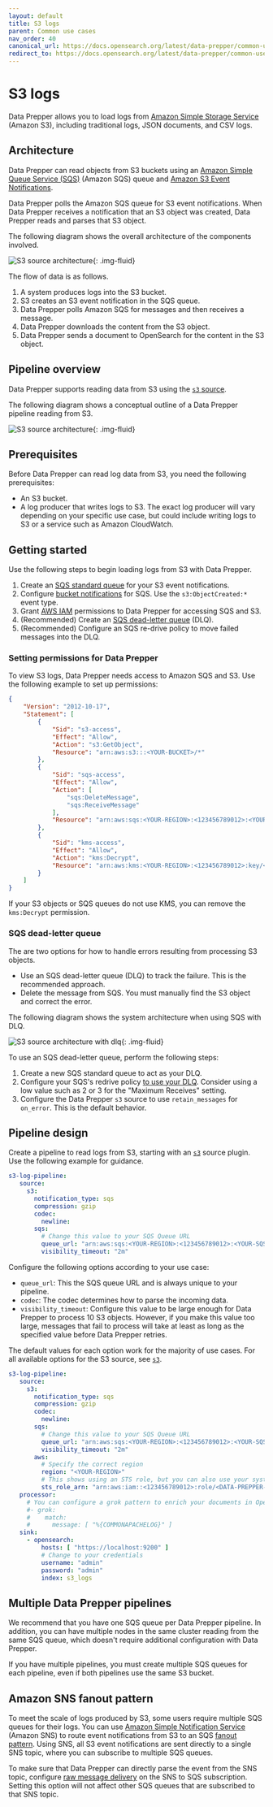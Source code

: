 ```yaml
---
layout: default
title: S3 logs
parent: Common use cases
nav_order: 40
canonical_url: https://docs.opensearch.org/latest/data-prepper/common-use-cases/s3-logs/
redirect_to: https://docs.opensearch.org/latest/data-prepper/common-use-cases/s3-logs/
---
```


# S3 logs

Data Prepper allows you to load logs from [Amazon Simple Storage Service](https://aws.amazon.com/s3/) (Amazon S3), including traditional logs, JSON documents, and CSV logs.


## Architecture

Data Prepper can read objects from S3 buckets using an [Amazon Simple Queue Service (SQS)](https://aws.amazon.com/sqs/) (Amazon SQS) queue and [Amazon S3 Event Notifications](https://docs.aws.amazon.com/AmazonS3/latest/userguide/NotificationHowTo.html).

Data Prepper polls the Amazon SQS queue for S3 event notifications. When Data Prepper receives a notification that an S3 object was created, Data Prepper reads and parses that S3 object.

The following diagram shows the overall architecture of the components involved.

<img src="{{site.url}}{{site.baseurl}}/images/data-prepper/s3-source/s3-architecture.jpg" alt="S3 source architecture">{: .img-fluid}

The flow of data is as follows.

1. A system produces logs into the S3 bucket.
2. S3 creates an S3 event notification in the SQS queue.
3. Data Prepper polls Amazon SQS for messages and then receives a message.
4. Data Prepper downloads the content from the S3 object.
5. Data Prepper sends a document to OpenSearch for the content in the S3 object.


## Pipeline overview

Data Prepper supports reading data from S3 using the [`s3` source]({{site.url}}{{site.baseurl}}/data-prepper/pipelines/configuration/sources/s3/).

The following diagram shows a conceptual outline of a Data Prepper pipeline reading from S3.

<img src="{{site.url}}{{site.baseurl}}/images/data-prepper/s3-source/s3-pipeline.jpg" alt="S3 source architecture">{: .img-fluid}

## Prerequisites

Before Data Prepper can read log data from S3, you need the following prerequisites: 

- An S3 bucket.
- A log producer that writes logs to S3. The exact log producer will vary depending on your specific use case, but could include writing logs to S3 or a service such as Amazon CloudWatch.


## Getting started

Use the following steps to begin loading logs from S3 with Data Prepper.

1. Create an [SQS standard queue](https://docs.aws.amazon.com/AWSSimpleQueueService/latest/SQSDeveloperGuide/step-create-queue.html) for your S3 event notifications. 
2. Configure [bucket notifications](https://docs.aws.amazon.com/AmazonS3/latest/userguide/ways-to-add-notification-config-to-bucket.html) for SQS. Use the `s3:ObjectCreated:*` event type.
3. Grant [AWS IAM](https://docs.aws.amazon.com/IAM/latest/UserGuide/introduction.html) permissions to Data Prepper for accessing SQS and S3.
4. (Recommended) Create an [SQS dead-letter queue](https://docs.aws.amazon.com/AWSSimpleQueueService/latest/SQSDeveloperGuide/sqs-dead-letter-queues.html) (DLQ).
5. (Recommended) Configure an SQS re-drive policy to move failed messages into the DLQ.

### Setting permissions for Data Prepper

To view S3 logs, Data Prepper needs access to Amazon SQS and S3.
Use the following example to set up permissions:

```json
{
    "Version": "2012-10-17",
    "Statement": [
        {
            "Sid": "s3-access",
            "Effect": "Allow",
            "Action": "s3:GetObject",
            "Resource": "arn:aws:s3:::<YOUR-BUCKET>/*"
        },
        {
            "Sid": "sqs-access",
            "Effect": "Allow",
            "Action": [
                "sqs:DeleteMessage",
                "sqs:ReceiveMessage"
            ],
            "Resource": "arn:aws:sqs:<YOUR-REGION>:<123456789012>:<YOUR-SQS-QUEUE>"
        },
        {
            "Sid": "kms-access",
            "Effect": "Allow",
            "Action": "kms:Decrypt",
            "Resource": "arn:aws:kms:<YOUR-REGION>:<123456789012>:key/<YOUR-KMS-KEY>"
        }
    ]
}
```

If your S3 objects or SQS queues do not use KMS, you can remove the `kms:Decrypt` permission.

### SQS dead-letter queue

The are two options for how to handle errors resulting from processing S3 objects.

- Use an SQS dead-letter queue (DLQ) to track the failure. This is the recommended approach.
- Delete the message from SQS. You must manually find the S3 object and correct the error.

The following diagram shows the system architecture when using SQS with DLQ.

<img src="{{site.url}}{{site.baseurl}}/images/data-prepper/s3-source/s3-architecture-dlq.jpg" alt="S3 source architecture with dlq">{: .img-fluid}

To use an SQS dead-letter queue, perform the following steps:

1. Create a new SQS standard queue to act as your DLQ.
2. Configure your SQS's redrive policy [to use your DLQ](https://docs.aws.amazon.com/AWSSimpleQueueService/latest/SQSDeveloperGuide/sqs-configure-dead-letter-queue.html). Consider using a low value such as 2 or 3 for the "Maximum Receives" setting.
3. Configure the Data Prepper `s3` source to use `retain_messages` for `on_error`. This is the default behavior.

## Pipeline design

Create a pipeline to read logs from S3, starting with an [`s3`]({{site.url}}{{site.baseurl}}/data-prepper/pipelines/configuration/sources/s3/) source plugin. Use the following example for guidance. 

```yaml
s3-log-pipeline:
   source:
     s3:
       notification_type: sqs
       compression: gzip
       codec:
         newline:
       sqs:
         # Change this value to your SQS Queue URL
         queue_url: "arn:aws:sqs:<YOUR-REGION>:<123456789012>:<YOUR-SQS-QUEUE>"
         visibility_timeout: "2m"
```

Configure the following options according to your use case:

* `queue_url`: This the SQS queue URL and is always unique to your pipeline.
* `codec`: The codec determines how to parse the incoming data.
* `visibility_timeout`: Configure this value to be large enough for Data Prepper to process 10 S3 objects. However, if you make this value too large, messages that fail to process will take at least as long as the specified value before Data Prepper retries.

The default values for each option work for the majority of use cases. For all available options for the S3 source, see [`s3`]({{site.url}}{{site.baseurl}}/data-prepper/pipelines/configuration/sources/s3/).

```yaml
s3-log-pipeline:
   source:
     s3:
       notification_type: sqs
       compression: gzip
       codec:
         newline:
       sqs:
         # Change this value to your SQS Queue URL
         queue_url: "arn:aws:sqs:<YOUR-REGION>:<123456789012>:<YOUR-SQS-QUEUE>"
         visibility_timeout: "2m"
       aws:
         # Specify the correct region
         region: "<YOUR-REGION>"
         # This shows using an STS role, but you can also use your system's default permissions.
         sts_role_arn: "arn:aws:iam::<123456789012>:role/<DATA-PREPPER-ROLE>"
   processor:
     # You can configure a grok pattern to enrich your documents in OpenSearch.
     #- grok:
     #    match:
     #      message: [ "%{COMMONAPACHELOG}" ]
   sink:
     - opensearch:
         hosts: [ "https://localhost:9200" ]
         # Change to your credentials
         username: "admin"
         password: "admin"
         index: s3_logs
```

## Multiple Data Prepper pipelines

We recommend that you have one SQS queue per Data Prepper pipeline. In addition, you can have multiple nodes in the same cluster reading from the same SQS queue, which doesn't require additional configuration with Data Prepper.

If you have multiple pipelines, you must create multiple SQS queues for each pipeline, even if both pipelines use the same S3 bucket.

## Amazon SNS fanout pattern

To meet the scale of logs produced by S3, some users require multiple SQS queues for their logs. You can use [Amazon Simple Notification Service](https://docs.aws.amazon.com/sns/latest/dg/welcome.html) (Amazon SNS) to route event notifications from S3 to an SQS [fanout pattern](https://docs.aws.amazon.com/sns/latest/dg/sns-common-scenarios.html). Using SNS, all S3 event notifications are sent directly to a single SNS topic, where you can subscribe to multiple SQS queues.

To make sure that Data Prepper can directly parse the event from the SNS topic, configure [raw message delivery](https://docs.aws.amazon.com/sns/latest/dg/sns-large-payload-raw-message-delivery.html) on the SNS to SQS subscription. Setting this option will not affect other SQS queues that are subscribed to that SNS topic.


